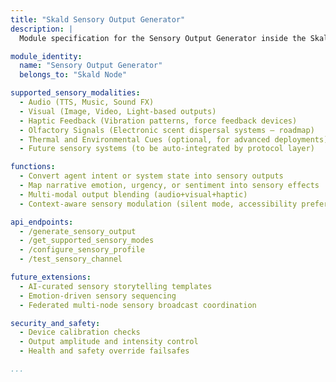 ```yaml
---
title: "Skald Sensory Output Generator"
description: |
  Module specification for the Sensory Output Generator inside the Skald Node Class for kOS. This component governs Skald’s ability to produce outputs beyond traditional audio-visual content, including tactile, olfactory, and future sensory interfaces.

module_identity:
  name: "Sensory Output Generator"
  belongs_to: "Skald Node"

supported_sensory_modalities:
  - Audio (TTS, Music, Sound FX)
  - Visual (Image, Video, Light-based outputs)
  - Haptic Feedback (Vibration patterns, force feedback devices)
  - Olfactory Signals (Electronic scent dispersal systems – roadmap)
  - Thermal and Environmental Cues (optional, for advanced deployments)
  - Future sensory systems (to be auto-integrated by protocol layer)

functions:
  - Convert agent intent or system state into sensory outputs
  - Map narrative emotion, urgency, or sentiment into sensory effects
  - Multi-modal output blending (audio+visual+haptic)
  - Context-aware sensory modulation (silent mode, accessibility preferences)

api_endpoints:
  - /generate_sensory_output
  - /get_supported_sensory_modes
  - /configure_sensory_profile
  - /test_sensory_channel

future_extensions:
  - AI-curated sensory storytelling templates
  - Emotion-driven sensory sequencing
  - Federated multi-node sensory broadcast coordination

security_and_safety:
  - Device calibration checks
  - Output amplitude and intensity control
  - Health and safety override failsafes

...
```


